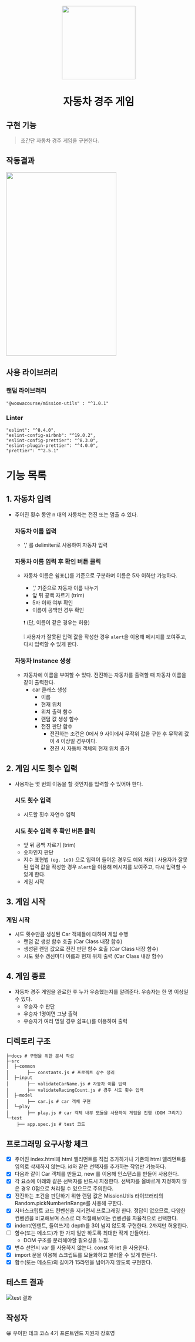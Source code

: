 <p align="middle" >
  <img width="200px;" src="https://github.com/woowacourse/javascript-racingcar-precourse/blob/main/images/racingcar_icon.png?raw=true"/>
</p>
<h1 align="middle">자동차 경주 게임</h1>

## 구현 기능

> 초간단 자동차 경주 게임을 구현한다.

## 작동결과
<img src="https://user-images.githubusercontent.com/32920566/144782702-08628697-bc3c-429b-8873-e50322ecd22c.gif" width="300" height="500"/>

## 사용 라이브러리
### 랜덤 라이브러리
```
"@woowacourse/mission-utils" : "^1.0.1"
```
### Linter
```
"eslint": "^8.4.0",
"eslint-config-airbnb": "^19.0.2",
"eslint-config-prettier": "^8.3.0",
"eslint-plugin-prettier": "^4.0.0",
"prettier": "^2.5.1"
```

# 기능 목록
## 1. 자동차 입력

- 주어진 횟수 동안 n 대의 자동차는 전진 또는 멈출 수 있다.

  ### 자동차 이름 입력

  - ',' 를 delimiter로 사용하여 자동차 입력

  ### 자동차 이름 입력 후 확인 버튼 클릭

  - 자동차 이름은 쉼표(,)를 기준으로 구분하며 이름은 5자 이하만 가능하다.

    - ',' 기준으로 자동차 이름 나누기
    - 앞 뒤 공백 자르기 (trim)
    - 5자 이하 여부 확인
    - 이름이 공백인 경우 확인

    ❗ (단, 이름이 같은 경우는 허용)

    ❕ 사용자가 잘못된 입력 값을 작성한 경우 `alert`을 이용해 메시지를 보여주고, 다시 입력할 수 있게 한다.

  ### 자동차 Instance 생성

  - 자동차에 이름을 부여할 수 있다. 전진하는 자동차를 출력할 때 자동차 이름을 같이 출력한다.
    - car 클래스 생성
      - 이름
      - 현재 위치
      - 위치 출력 함수
      - 랜덤 값 생성 함수
      - 전진 판단 함수
        - 전진하는 조건은 0에서 9 사이에서 무작위 값을 구한 후 무작위 값이 4 이상일 경우이다.
        - 전진 시 자동차 객체의 현재 위치 증가


## 2. 게임 시도 횟수 입력

- 사용자는 몇 번의 이동을 할 것인지를 입력할 수 있어야 한다.

  ### 시도 횟수 입력

  - 시도할 횟수 자연수 입력

  ### 시도 횟수 입력 후 확인 버튼 클릭

  - 앞 뒤 공백 자르기 (trim)
  - 숫자인지 판단
  - 지수 표현법 `(eg. 1e9)` 으로 입력이 들어온 경우도 예외 처리
    ❕ 사용자가 잘못된 입력 값을 작성한 경우 `alert`을 이용해 메시지를 보여주고, 다시 입력할 수 있게 한다.
  - 게임 시작


## 3. 게임 시작

### 게임 시작

- 시도 횟수만큼 생성된 Car 객체들에 대하여 게임 수행
  - 랜덤 값 생성 함수 호출 (Car Class 내장 함수)
  - 생성된 랜덤 값으로 전진 판단 함수 호출 (Car Class 내장 함수)
  - 시도 횟수 갱신마다 이름과 현재 위치 출력 (Car Class 내장 함수)


## 4. 게임 종료

- 자동차 경주 게임을 완료한 후 누가 우승했는지를 알려준다. 우승자는 한 명 이상일 수 있다.
  - 우승자 수 판단
  - 우승자 1명이면 그냥 출력
  - 우승자가 여러 명일 경우 쉼표(,)를 이용하여 출력

## 디렉토리 구조
```
├─docs # 구현을 위한 문서 작성
├─src
│  ├─common
│       ├── constants.js # 프로젝트 상수 정리
│  ├─input
│       ├── validateCarName.js # 자동차 이름 입력 
│       ├── validateRacingCount.js # 경주 시도 횟수 입력
│  ├─model
│       ├── car.js # car 객체 구현
│  └─play
│       ├── play.js # car 객체 내부 모듈을 사용하여 게임을 진행 (DOM 그리기)
└─test
    ├── app.spec.js # test 코드
```

## 프로그래밍 요구사항 체크
- [x] 주어진 index.html에 html 엘리먼트를 직접 추가하거나 기존의 html 엘리먼트를 임의로 삭제하지 않는다. id와 같은 선택자를 추가하는 작업만 가능하다.
- [x] 다음과 같이 Car 객체를 만들고, new 를 이용해 인스턴스를 만들어 사용한다.
- [x] 각 요소에 아래와 같은 선택자를 반드시 지정한다. 선택자를 올바르게 지정하지 않은 경우 0점으로 처리될 수 있으므로 주의한다.
- [x] 전진하는 조건을 판단하기 위한 랜덤 값은 MissionUtils 라이브러리의 Random.pickNumberInRange를 사용해 구한다.
- [x] 자바스크립트 코드 컨벤션을 지키면서 프로그래밍 한다. 정답이 없으므로, 다양한 컨벤션을 비교해보며 스스로 더 적절해보이는 컨벤션을 자율적으로 선택한다.
- [x] indent(인덴트, 들여쓰기) depth를 3이 넘지 않도록 구현한다. 2까지만 허용한다.
- [ ] 함수(또는 메소드)가 한 가지 일만 하도록 최대한 작게 만들어라.
  - DOM 구조를 분리해야할 필요성을 느낌.
- [x] 변수 선언시 var 를 사용하지 않는다. const 와 let 을 사용한다.
- [x] import 문을 이용해 스크립트를 모듈화하고 불러올 수 있게 만든다.
- [x] 함수(또는 메소드)의 길이가 15라인을 넘어가지 않도록 구현한다.

## 테스트 결과
![test 결과](https://user-images.githubusercontent.com/32920566/144793975-0021e3e4-0920-4306-ab16-2d0ff145c899.JPG)


## 작성자

😀 우아한 테크 코스 4기 프론트엔드 지원자 장호영 

